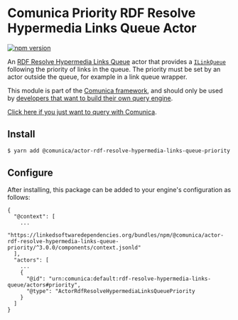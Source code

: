 # Comunica Priority RDF Resolve Hypermedia Links Queue Actor

[![npm version](https://badge.fury.io/js/%40comunica%2Factor-rdf-resolve-hypermedia-links-queue-priority.svg)](https://www.npmjs.com/package/@comunica/actor-rdf-resolve-hypermedia-links-queue-priority)

An [RDF Resolve Hypermedia Links Queue](https://github.com/comunica/comunica/tree/master/packages/bus-rdf-resolve-hypermedia-links-queue) actor
that provides a [`ILinkQueue`](https://comunica.github.io/comunica/interfaces/_comunica_bus_rdf_resolve_hypermedia_links_queue.ILinkQueue.html)
following the priority of links in the queue. The priority must be set by an actor outside the queue, for example in a link queue wrapper.

This module is part of the [Comunica framework](https://github.com/comunica/comunica),
and should only be used by [developers that want to build their own query engine](https://comunica.dev/docs/modify/).

[Click here if you just want to query with Comunica](https://comunica.dev/docs/query/).

## Install

```bash
$ yarn add @comunica/actor-rdf-resolve-hypermedia-links-queue-priority
```

## Configure

After installing, this package can be added to your engine's configuration as follows:
```text
{
  "@context": [
    ...
    "https://linkedsoftwaredependencies.org/bundles/npm/@comunica/actor-rdf-resolve-hypermedia-links-queue-priority/^3.0.0/components/context.jsonld"
  ],
  "actors": [
    ...
    {
      "@id": "urn:comunica:default:rdf-resolve-hypermedia-links-queue/actors#priority",
      "@type": "ActorRdfResolveHypermediaLinksQueuePriority
    }
  ]
}
```
